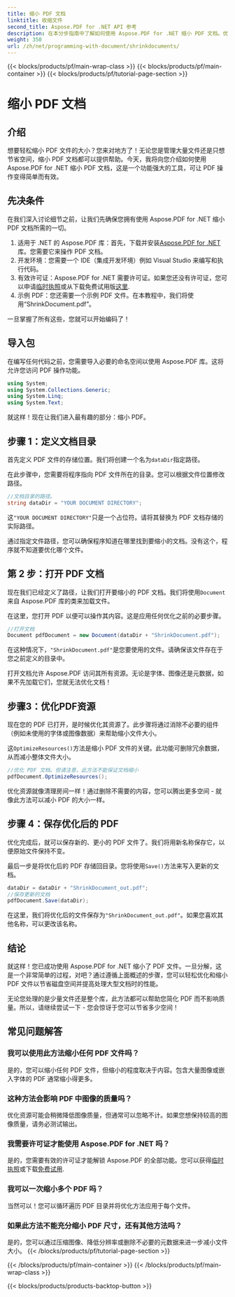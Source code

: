 ```yaml
---
title: 缩小 PDF 文档
linktitle: 收缩文件
second_title: Aspose.PDF for .NET API 参考
description: 在本分步指南中了解如何使用 Aspose.PDF for .NET 缩小 PDF 文档。优化 PDF 资源并减小文件大小，而不会影响质量。
weight: 350
url: /zh/net/programming-with-document/shrinkdocuments/
---
```


{{< blocks/products/pf/main-wrap-class >}}
{{< blocks/products/pf/main-container >}}
{{< blocks/products/pf/tutorial-page-section >}}

# 缩小 PDF 文档

## 介绍

想要轻松缩小 PDF 文件的大小？您来对地方了！无论您是管理大量文件还是只想节省空间，缩小 PDF 文档都可以提供帮助。今天，我将向您介绍如何使用 Aspose.PDF for .NET 缩小 PDF 文档，这是一个功能强大的工具，可让 PDF 操作变得简单而有效。

## 先决条件

在我们深入讨论细节之前，让我们先确保您拥有使用 Aspose.PDF for .NET 缩小 PDF 文档所需的一切。

1.  适用于 .NET 的 Aspose.PDF 库：首先，下载并安装[Aspose.PDF for .NET](https://releases.aspose.com/pdf/net/)库。您需要它来操作 PDF 文档。
2. 开发环境：您需要一个 IDE（集成开发环境）例如 Visual Studio 来编写和执行代码。
3. 有效许可证：Aspose.PDF for .NET 需要许可证。如果您还没有许可证，您可以申请[临时执照](https://purchase.aspose.com/temporary-license/)或从下载免费试用版[这里](https://releases.aspose.com/).
4. 示例 PDF：您还需要一个示例 PDF 文件。在本教程中，我们将使用“ShrinkDocument.pdf”。

一旦掌握了所有这些，您就可以开始编码了！


## 导入包

在编写任何代码之前，您需要导入必要的命名空间以使用 Aspose.PDF 库。这将允许您访问 PDF 操作功能。

```csharp
using System;
using System.Collections.Generic;
using System.Linq;
using System.Text;
```

就这样！现在让我们进入最有趣的部分：缩小 PDF。

## 步骤 1：定义文档目录

首先定义 PDF 文件的存储位置。我们将创建一个名为`dataDir`指定路径。

在此步骤中，您需要将程序指向 PDF 文件所在的目录。您可以根据文件位置修改路径。

```csharp
//文档目录的路径。
string dataDir = "YOUR DOCUMENT DIRECTORY";
```

这`"YOUR DOCUMENT DIRECTORY"`只是一个占位符。请将其替换为 PDF 文档存储的实际路径。

通过指定文件路径，您可以确保程序知道在哪里找到要缩小的文档。没有这个，程序就不知道要优化哪个文件。


## 第 2 步：打开 PDF 文档

现在我们已经定义了路径，让我们打开要缩小的 PDF 文档。我们将使用`Document`来自 Aspose.PDF 库的类来加载文件。

在这里，您打开 PDF 以便可以操作其内容。这是应用任何优化之前的必要步骤。

```csharp
//打开文档
Document pdfDocument = new Document(dataDir + "ShrinkDocument.pdf");
```

在这种情况下，`"ShrinkDocument.pdf"`是您要使用的文件。请确保该文件存在于您之前定义的目录中。

打开文档允许 Aspose.PDF 访问其所有资源。无论是字体、图像还是元数据，如果不先加载它们，您就无法优化文档！

## 步骤3：优化PDF资源

现在您的 PDF 已打开，是时候优化其资源了。此步骤将通过消除不必要的组件（例如未使用的字体或图像数据）来帮助缩小文件大小。

这`OptimizeResources()`方法是缩小 PDF 文件的关键。此功能可删除冗余数据，从而减小整体文件大小。

```csharp
//优化 PDF 文档。但请注意，此方法不能保证文档缩小
pdfDocument.OptimizeResources();
```

优化资源就像清理房间一样！通过删除不需要的内容，您可以腾出更多空间 - 就像此方法可以减小 PDF 的大小一样。

## 步骤 4：保存优化后的 PDF

优化完成后，就可以保存新的、更小的 PDF 文件了。我们将用新名称保存它，以便原始文件保持不变。

最后一步是将优化后的 PDF 存储回目录。您将使用`Save()`方法来写入更新的文档。

```csharp
dataDir = dataDir + "ShrinkDocument_out.pdf";
//保存更新的文档
pdfDocument.Save(dataDir);
```

在这里，我们将优化后的文件保存为`"ShrinkDocument_out.pdf"`。如果您喜欢其他名称，可以更改该名称。

## 结论

就这样！您已成功使用 Aspose.PDF for .NET 缩小了 PDF 文件。一旦分解，这是一个非常简单的过程，对吧？通过遵循上面概述的步骤，您可以轻松优化和缩小 PDF 文件以节省磁盘空间并提高处理大型文档时的性能。

无论您处理的是少量文件还是整个库，此方法都可以帮助您简化 PDF 而不影响质量。所以，请继续尝试一下 - 您会惊讶于您可以节省多少空间！

## 常见问题解答

### 我可以使用此方法缩小任何 PDF 文件吗？
是的，您可以缩小任何 PDF 文件，但缩小的程度取决于内容。包含大量图像或嵌入字体的 PDF 通常缩小得更多。

### 这种方法会影响 PDF 中图像的质量吗？
优化资源可能会稍微降低图像质量，但通常可以忽略不计。如果您想保持较高的图像质量，请务必测试输出。

### 我需要许可证才能使用 Aspose.PDF for .NET 吗？
是的，您需要有效的许可证才能解锁 Aspose.PDF 的全部功能。您可以获得[临时执照](https://purchase.aspose.com/temporary-license/)或下载[免费试用](https://releases.aspose.com/).

### 我可以一次缩小多个 PDF 吗？
当然可以！您可以循环遍历 PDF 目录并将优化方法应用于每个文件。

### 如果此方法不能充分缩小 PDF 尺寸，还有其他方法吗？
是的，您可以通过压缩图像、降低分辨率或删除不必要的元数据来进一步减小文件大小。
{{< /blocks/products/pf/tutorial-page-section >}}

{{< /blocks/products/pf/main-container >}}
{{< /blocks/products/pf/main-wrap-class >}}

{{< blocks/products/products-backtop-button >}}
